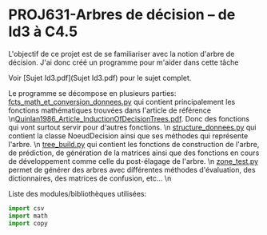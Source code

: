 # PROJ631-Arbres de décision – de Id3 à C4.5

L'objectif de ce projet est de se familiariser avec la notion d'arbre de décision.
J'ai donc créé un programme pour m'aider dans cette tâche

Voir [Sujet Id3.pdf](Sujet Id3.pdf) pour le sujet complet.

Le programme se décompose en plusieurs parties:
    [fcts_math_et_conversion_donnees.py](Proj/fcts_math_et_conversion_donnees.py) qui contient principalement les fonctions mathématiques trouvées dans l'article de référence \n[Quinlan1986_Article_InductionOfDecisionTrees.pdf](Quinlan1986_Article_InductionOfDecisionTrees.pdf). Donc des fonctions qui vont surtout servir pour d'autres fonctions. \n
    [structure_donnees.py](Proj/structure_donnees.py) qui contient la classe NoeudDecision ainsi que ses méthodes qui représente l'arbre. \n
    [tree_build.py](Proj/tree_build.py) qui contient les fonctions de construction de l'arbre, de prédiction, de génération de la matrices ainsi que des fonctions en cours de développement comme celle du post-élagage de l'arbre. \n
    [zone_test.py](Proj/zone_test.py) permet de générer des arbres avec différentes méthodes d'évaluation, des dictionnaires, des matrices de confusion, etc... \n


Liste des modules/bibliothèques utilisées:
```python
import csv
import math
import copy
```


